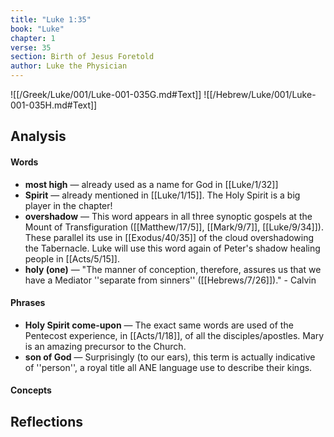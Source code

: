 ```yaml
---
title: "Luke 1:35"
book: "Luke"
chapter: 1
verse: 35
section: Birth of Jesus Foretold
author: Luke the Physician
---
```

![[/Greek/Luke/001/Luke-001-035G.md#Text]]
![[/Hebrew/Luke/001/Luke-001-035H.md#Text]]

## Analysis

#### Words
- **most high** — already used as a name for God in [[Luke/1/32]]
- **Spirit** — already mentioned in [[Luke/1/15]].  The Holy Spirit is a big player in the chapter!
- **overshadow** — This word appears in all three synoptic gospels at the Mount of Transfiguration ([[Matthew/17/5]], [[Mark/9/7]], [[Luke/9/34]]).  These parallel its use in [[Exodus/40/35]] of the cloud overshadowing the Tabernacle.  Luke will use this word again of Peter's shadow healing people in [[Acts/5/15]].
- **holy (one)** — "The manner of conception, therefore, assures us that we have a Mediator ''separate from sinners'' ([[Hebrews/7/26]])." - Calvin

#### Phrases
- **Holy Spirit come-upon** — The exact same words are used of the Pentecost experience, in [[Acts/1/18]], of all the disciples/apostles.  Mary is an amazing precursor to the Church.
- **son of God** — Surprisingly (to our ears), this term is actually indicative of ''person'', a royal title all ANE language use to describe their kings.

#### Concepts

## Reflections

